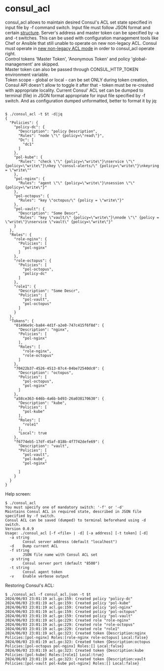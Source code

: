 # consul_acl

consul_acl allows to maintain desired Consul's ACL set state specified in input file by -f command switch.
Input file must follow JSON format and certain [structure](consul_acl.json). Server's address and master token can be specified by -a and -t switches.
This can be used with configuration management tools like Chef or Ansible that still unable to operate on new non-legacy ACL.
Consul must operate in [new non-legacy ACL mode](https://github.com/hashicorp/consul/blob/master/CHANGELOG.md#140-november-14-2018) in order to consul_acl operate right.\
Control tokens 'Master Token', 'Anonymous Token' and policy 'global-management' are skipped.\
Master token can also be passed through CONSUL_HTTP_TOKEN environment variable.\
Token scope - global or local - can be set ONLY during token creation, Consul API doesn't allow to toggle it after that - token must be re-created with appropriate locality.
Current Consul' ACL set can be dumped to terminal (file) in JSON format appropriate for input file specified by -f switch. And as configuration dumped unformatted, better to format it by jq:
```shell

$ ./consul_acl -t $t -d|jq
{
  "Policies": {
    "policy-dc": {
      "Description": "policy Description",
      "Rules": "node \"\" {policy=\"read\"}",
      "Dc": [
        "dc1"
      ]
    },
    "pol-kube": {
      "Rules": "check \"\" {policy=\"write\"}\nservice \"\" {policy=\"write\"}\nkey \"consul-alerts/\" {policy=\"write\"}\nkeyring = \"write\""
    },
    "pol-nginx": {
      "Rules": "agent \"\" {policy=\"write\"}\nsession \"\" {policy=\"write\"}"
    },
    "pol-octopus": {
      "Rules": "key \"octopus/\" {policy = \"write\"}"
    },
    "pol-vault": {
      "Description": "Some Descr",
      "Rules": "key \"vault/\" {policy=\"write\"}\nnode \"\" {policy = \"write\"}\nservice \"vault\" {policy=\"write\"}"
    }
  },
  "Roles": {
    "role-nginx": {
      "Policies": [
        "pol-nginx"
      ]
    },
    "role-octopus": {
      "Policies": [
        "pol-octopus",
        "policy-dc"
      ]
    },
    "role1": {
      "Description": "Some Descr",
      "Policies": [
        "pol-vault",
        "pol-octopus"
      ]
    }
  },
  "Tokens": {
    "01496e9c-ba84-4d1f-a2e0-747c415f6f8d": {
      "Description": "nginx",
      "Policies": [
        "pol-nginx"
      ],
      "Roles": [
        "role-nginx",
        "role-octopus"
      ]
    },
    "70422b37-4526-4513-87c4-04be72540dc0": {
      "Description": "octopus",
      "Policies": [
        "pol-octopus",
        "pol-nginx"
      ]
    },
    "a58ce363-646b-4a6b-bd93-26a038170630": {
      "Description": "kube",
      "Policies": [
        "pol-kube"
      ],
      "Roles": [
        "role1"
      ],
      "Local": true
    },
    "f6774eb5-17df-45af-818b-4f7742defe69": {
      "Description": "vault",
      "Policies": [
        "pol-vault",
        "pol-kube",
        "pol-nginx"

      ]
    }
  }
}
```

Help screen:
```shell
$ ./consul_acl 
You must specify one of mandatory switch: '-f' or '-d'
Maintains Consul ACL in required state, described in JSON file specified by -f switch.
Consul ACL can be saved (dumped) to terminal beforehand using -d switch.
Version 0.0.9
Usage: ./consul_acl [-f <file> | -d] [-a address] [-t token] [-d]
  -a string
    	Consul server address (default "localhost")
  -d	Dump current ACL
  -f string
    	JSON file name with Consul ACL set
  -p string
    	Consul server port (default "8500")
  -t string
    	Consul agent token
  -v	Enable verbose output
```

Restoring Consul's ACL:
```shell
$ ./consul_acl -f consul_acl.json -t $t
2024/06/03 23:01:19 acl.go:159: Created policy "policy-dc"
2024/06/03 23:01:19 acl.go:159: Created policy "pol-kube"
2024/06/03 23:01:19 acl.go:159: Created policy "pol-nginx"
2024/06/03 23:01:19 acl.go:159: Created policy "pol-octopus"
2024/06/03 23:01:19 acl.go:159: Created policy "pol-vault"
2024/06/03 23:01:19 acl.go:229: Created role "role-nginx"
2024/06/03 23:01:19 acl.go:229: Created role "role-octopus"
2024/06/03 23:01:19 acl.go:229: Created role "role1"
2024/06/03 23:01:19 acl.go:323: Created token {Description:nginx Policies:[pol-nginx] Roles:[role-nginx role-octopus] Local:false}
2024/06/03 23:01:19 acl.go:323: Created token {Description:octopus Policies:[pol-octopus pol-nginx] Roles:[] Local:false}
2024/06/03 23:01:19 acl.go:323: Created token {Description:kube Policies:[pol-kube] Roles:[role1] Local:true}
2024/06/03 23:01:19 acl.go:323: Created token {Description:vault Policies:[pol-vault pol-kube pol-nginx] Roles:[] Local:false}
```
